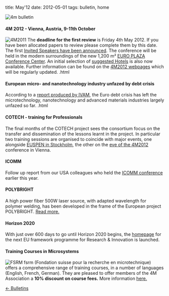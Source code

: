 title: May'12
date: 2012-05-01 
tags: bulletin, home


![4m bulletin](/images/4mbulletin168.png)

<!--break-->
####  4M 2012 - Vienna, Austria, 9-11th October


![4M2011](/images/4m-2012_100.png)
The **deadline for the first review** is Friday 4th May 2012. If you have been allocated papers to review please complete them by this date. The first [Invited Speakers have been announced](/content/Invited-Speakers-4M2012/Invited-Speakers-4M2012.html). The conference will be held in the modern surroundings of the new 1,200 m² [EURO PLAZA Conference Center](http://www.europlaza.at/jart/prj3/euro_pl/website.jart?rel=en&content-id=1155914559700&reserve-mode=active). An initial selection of [suggested Hotels](/content/Hotels-Accommodation) is also now available. Further information can be found on the [4M2012 webpages](/conference/2012) which will be regularly updated. .html
  
####  European micro- and nanotechnology industry unfazed by debt crisis

According to a [report produced by IVAM](/content/European-micro-and-nanotechnology-industry-unfazed-debt-crisis/European-micro-and-nanotechnology-industry-unfazed-debt-crisis.html), the Euro debt crisis has left the microtechnology, nanotechnology and advanced materials industries largely unfazed so far.     .html
  
####  COTECH - training for Professionals

The final months of the COTECH project sees the consortium focus on the transfer and dissemination of the lessons learnt in the project. In particular two training sessions are organised to coincide with major events, one alongside [EUSPEN in Stockholm](/event/Training-Professionals-No2), the other on the [eve of the 4M2012](/event/Training-Professionals.html) conference in Vienna.    
    
####  ICOMM

Follow up report from our USA colleagues who held the [ICOMM conference](http://www.micromanufacturing.com/content/icomm-growing-achieving-balanced-global-interest) earlier this year. 
 
####  POLYBRIGHT

A high power fiber 500W laser source, with adapted wavelength for polymer welding, has been developed in the frame of the European project POLYBRIGHT. [Read more.](/content/New-laser-source-adapted-polymer-welding-developed-POLYBRIGHT-project/New-laser-source-adapted-polymer-welding-developed-POLYBRIGHT-project.html)
  
####  Horizon 2020

With just over 600 days to go until Horizon 2020 begins, the [homepage](http://ec.europa.eu/research/horizon2020/index_en.cfm?pg=home&video=none 
) for the next EU framework programme for Research & Innovation is launched. 

  
####  Training Courses in Microsystems

![FSRM](/images/fsrm_logo_web.gif)
fsrm (Fondation suisse pour la recherche en microtechnique) offers a comprehensive range of training courses, in a number of languages (English, French, German). They are pleased to offer members of the 4M Association a <b>10% discount on course fees.</b> More information [here.](/content/fsrm-training-courses/fsrm-training-courses.html)

[&larr; Bulletins](/bulletin/index.html)